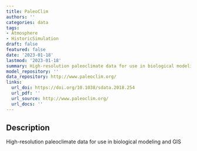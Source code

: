 ```yaml
---
title: PaleoClim
authors: ''
categories: data
tags:
- Atmosphere
- HistoricSimulation
draft: false
featured: false
date: '2023-01-18'
lastmod: '2023-01-18'
summary: High-resolution paleoclimate data for use in biological modeling and GIS
model_repository: ''
data_repository: http://www.paleoclim.org/
links:
  url_doi: https://doi.org/10.1038/sdata.2018.254
  url_pdf: ''
  url_source: http://www.paleoclim.org/
  url_docs: ''
---
```


## Description

High-resolution paleoclimate data for use in biological modeling and GIS

